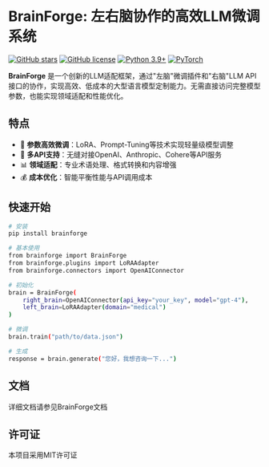 # BrainForge: 左右脑协作的高效LLM微调系统

[![GitHub stars](https://img.shields.io/github/stars/yourusername/brainforge.svg)](https://github.com/yourusername/brainforge/stargazers)
[![GitHub license](https://img.shields.io/github/license/yourusername/brainforge.svg)](https://github.com/yourusername/brainforge/blob/main/LICENSE)
[![Python 3.9+](https://img.shields.io/badge/python-3.9+-blue.svg)](https://www.python.org/downloads/)
[![PyTorch](https://img.shields.io/badge/PyTorch-2.0+-orange.svg)](https://pytorch.org/)

**BrainForge** 是一个创新的LLM适配框架，通过"左脑"微调插件和"右脑"LLM API接口的协作，实现高效、低成本的大型语言模型定制能力。无需直接访问完整模型参数，也能实现领域适配和性能优化。

## 特点

- 🧠 **参数高效微调**：LoRA、Prompt-Tuning等技术实现轻量级模型调整
- 🔌 **多API支持**：无缝对接OpenAI、Anthropic、Cohere等API服务
- 📊 **领域适配**：专业术语处理、格式转换和内容增强
- 💰 **成本优化**：智能平衡性能与API调用成本

## 快速开始

```bash
# 安装
pip install brainforge
````
```bash
# 基本使用
from brainforge import BrainForge
from brainforge.plugins import LoRAAdapter
from brainforge.connectors import OpenAIConnector
```
```bash
# 初始化
brain = BrainForge(
    right_brain=OpenAIConnector(api_key="your_key", model="gpt-4"),
    left_brain=LoRAAdapter(domain="medical")
)
```
```bash
# 微调
brain.train("path/to/data.json")
```
```bash
# 生成
response = brain.generate("您好，我想咨询一下...")
```
## 文档
详细文档请参见BrainForge文档
## 许可证
本项目采用MIT许可证
